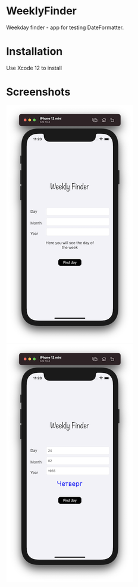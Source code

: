 # WeeklyFinder


Weekday finder - app  for testing DateFormatter.

# Installation

Use Xcode 12 to install

# Screenshots

![Screenshot 1](https://github.com/nukutkas/WeeklyFinder/blob/master/WeeklyFinder/Screenshots/Screenshot01.png)
![Screenshot 2](https://github.com/nukutkas/WeeklyFinder/blob/master/WeeklyFinder/Screenshots/Screenshot02.png)
